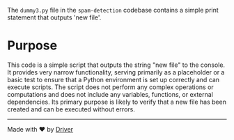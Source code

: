 <!--------------------------------------------------------------------------------->
<!-- IMPORTANT: This file is auto-generated by Driver (https://driver.ai). -------->
<!-- Manual edits may be overwritten on future commits. --------------------------->
<!--------------------------------------------------------------------------------->

The `dummy3.py` file in the `spam-detection` codebase contains a simple print statement that outputs 'new file'.

# Purpose
This code is a simple script that outputs the string "new file" to the console. It provides very narrow functionality, serving primarily as a placeholder or a basic test to ensure that a Python environment is set up correctly and can execute scripts. The script does not perform any complex operations or computations and does not include any variables, functions, or external dependencies. Its primary purpose is likely to verify that a new file has been created and can be executed without errors.

---
Made with ❤️ by [Driver](https://www.driver.ai/)